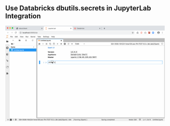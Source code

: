 ## Use Databricks dbutils.secrets in JupyterLab Integration

![dbutils.secrets](dbutils.secrets.gif)